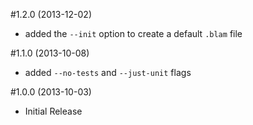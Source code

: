#1.2.0 (2013-12-02)
- added the `--init` option to create a default `.blam` file

#1.1.0 (2013-10-08)
- added `--no-tests` and `--just-unit` flags

#1.0.0 (2013-10-03)
- Initial Release
